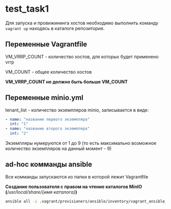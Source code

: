 # test_task1

Для запуска и провижининга хостов необходимо выполнить команду ````vagrant up```` находясь в каталоге репозитория.


## Переменные Vagrantfile

VM_VRRP_COUNT - количество хостов, для которых будет применено vrrp

VM_COUNT - общее количество хостов

**VM_VRRP_COUNT не должно быть больше VM_COUNT**



## Переменные minio.yml

tenant_list - количество экземпляров minio, записывается в виде:
```yaml
- name: "название первого экземпляра"
  int: "1"
- name: "название второго экземпляра"
  int: "2"
 ```

Экземпляры нумеруются от 1 до 9 (то есть максимально возможное количество экземпляров на данный момент - 9)





## ad-hoc комманды ansible

Все комманды запускаются из папки в которой лежит Vagrantfile

**Создание пользователя с правом на чтение каталогов MinIO (***/usr/local/share/{имя каталога}***)**
```bash
ansible all -i .vagrant/provisioners/ansible/inventory/vagrant_ansible_inventory -u vagrant --private-key ~/.vagrant.d/insecure_private_key -m user -a "name=minioreader" --become
```
